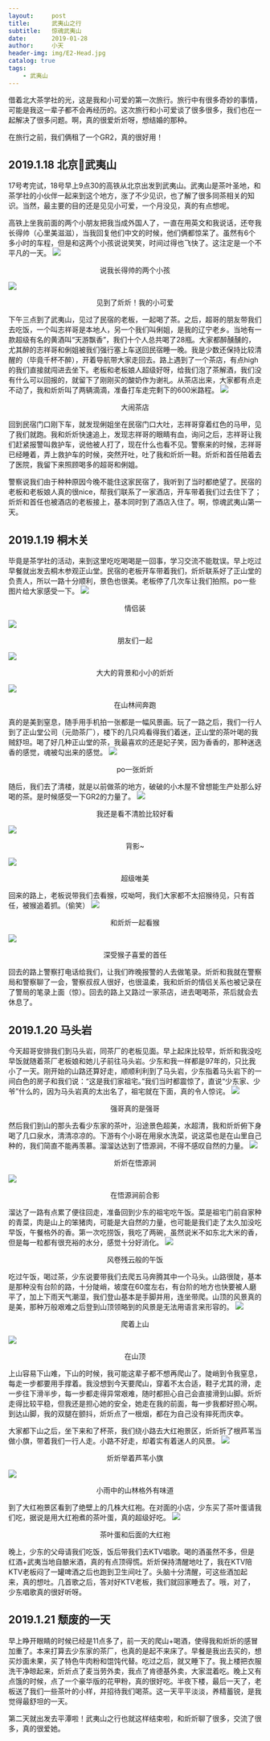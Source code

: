 ```yaml
---
layout:     post
title:      武夷山之行
subtitle:   惊魂武夷山
date:       2019-01-28
author:     小天
header-img: img/E2-Head.jpg
catalog: true
tags:
    - 武夷山
---
```



借着北大茶学社的光，这是我和小可爱的第一次旅行。旅行中有很多奇妙的事情，可能是我这一辈子都不会再经历的。这次旅行和小可爱谈了很多很多，我们也在一起解决了很多问题。啊，真的很爱炘炘呀，想结婚的那种。

在旅行之前，我们俩租了一个GR2，真的很好用！

## 2019.1.18 北京🚄武夷山
17号考完试，18号早上9点30的高铁从北京出发到武夷山。武夷山是茶叶圣地，和茶学社的小伙伴一起来到这个地方，涨了不少见识，也了解了很多同茶相关的知识。当然，最主要的目的还是见见小可爱，一个月没见，真的有点想呢。

高铁上坐我前面的两个小朋友把我当成外国人了，一直在用英文和我说话，还夸我长得帅（心里美滋滋），当我回复他们中文的时候，他们俩都惊呆了。虽然有6个多小时的车程，但是和这两个小孩说说笑笑，时间过得也飞快了。这注定是一个不平凡的一天。
![](https://ws1.sinaimg.cn/large/006tNc79ly1fzmq924g1bj313y0u01kr.jpg)
<center>说我长得帅的两个小孩</center>

![](https://ws4.sinaimg.cn/large/006tNc79ly1fzmqlhnf95j319b0u0e86.jpg)
<center>见到了炘炘！我的小可爱</center>

下午三点到了武夷山，见过了民宿的老板，一起喝了茶。之后，超哥的朋友带我们去吃饭，一个叫志祥哥是本地人，另一个我们叫俐姐，是我的辽宁老乡。当地有一款超级有名的黄酒叫“天游飘香”，我们十个人总共喝了28瓶。大家都醉醺醺的，尤其醉的志祥哥和俐姐被我们强行塞上车送回民宿睡一晚。我是少数还保持比较清醒的（毕竟千杯不醉），开着导航带大家走回去。路上遇到了一个茶店，有点high的我们直接就闯进去坐下。老板和老板娘人超级好呀，给我们泡了茶解酒，我们没有什么可以回报的，就留下了刚刚买的酸奶作为谢礼。从茶店出来，大家都有点走不动了，我和炘炘叫了两辆滴滴，准备打车走完剩下的600米路程。
![](https://ws3.sinaimg.cn/large/006tNc79ly1fzmqxbl61vj30u0140x6p.jpg)
<center>大闹茶店</center>

回到民宿门口刚下车，就发现俐姐坐在民宿门口大吐，志祥哥穿着红色的马甲，见了我们就跑。我和炘炘快速追上，发现志祥哥的眼睛有血，询问之后，志祥哥让我们赶紧报警叫救护车，说他被人打了，现在什么也看不见。警察来的时候，志祥哥已经睡着，弄上救护车的时候，突然开吐，吐了我和炘炘一鞋。炘炘和首任陪着去了医院，我留下来照顾喝多的超哥和俐姐。

警察说我们由于种种原因今晚不能住这家民宿了，我听到了当时都绝望了。民宿的老板和老板娘人真的很nice，帮我们联系了一家酒店，开车带着我们过去住下了；炘炘和首任也被酒店的老板接上，基本同时到了酒店入住了。啊，惊魂武夷山第一天。

## 2019.1.19 桐木关
毕竟是茶学社的活动，来到这里吃吃喝喝是一回事，学习交流不能耽误。早上吃过早餐就出发去桐木参观正山堂。民宿的老板开车带着我们，炘炘联系好了正山堂的负责人，所以一路十分顺利，景色也很美。老板停了几次车让我们拍照。po一些图片给大家感受一下。
![](https://ws3.sinaimg.cn/large/006tNc79ly1fzmr203fo4j31400u0x6r.jpg)
<center>情侣装</center>

![](https://ws1.sinaimg.cn/large/006tNc79ly1fzmr2y2pjtj31400u07wj.jpg)
<center>朋友们一起</center>

![](https://ws1.sinaimg.cn/large/006tNc79ly1fzmr3xc2flj30u01404qr.jpg)
<center>大大的背景和小小的炘炘</center>

![](https://ws3.sinaimg.cn/large/006tNc79ly1fzmr4smqeyj31400u0qv9.jpg)
<center>在山林间奔跑</center>

真的是美到窒息，随手用手机拍一张都是一幅风景画。玩了一路之后，我们一行人到了正山堂公司（元勋茶厂），楼下的几只鸡看得我们着迷，正山堂的茶叶喝的我贼舒坦。喝了好几种正山堂的茶，我最喜欢的还是妃子笑，因为香香的，那种迷迭香的感觉，魂被勾出来的感觉。
![](https://ws3.sinaimg.cn/large/006tNc79ly1fzmr5nru03j319b0u0x6t.jpg)
<center>po一张炘炘</center>

随后，我们去了清楼，就是以前做茶的地方，破破的小木屋不曾想能生产处那么好喝的茶。是时候感受一下GR2的力量了。
![](https://ws4.sinaimg.cn/large/006tNc79ly1fzmr6iu37tj30u019bqv9.jpg)
<center>我还是看不清脸比较好看</center>

![](https://ws4.sinaimg.cn/large/006tNc79ly1fzmr75mvdpj319b0u01l2.jpg)
<center>背影~</center>

![](https://ws4.sinaimg.cn/large/006tNc79ly1fzmr8apz2lj319b0u0kjn.jpg)
<center>超级唯美</center>

回来的路上，老板说带我们去看猴，哎呦呵，我们大家都不太招猴待见，只有首任，被猴追着抓。（偷笑）
![](https://ws3.sinaimg.cn/large/006tNc79ly1fzmr9bzxlpj313y0u01kx.jpg)
<center>和炘炘一起看猴</center>

![](https://ws2.sinaimg.cn/large/006tNc79ly1fzmr9gkegxj30u0140x6p.jpg)
<center>深受猴子喜爱的首任</center>

回去的路上警察打电话给我们，让我们昨晚报警的人去做笔录。炘炘和我就在警察局和警察聊了一会，警察叔叔人很好，也很温柔，我和炘炘的情侣关系也被记录在了警局的笔录上面（惊）。回去的路上又路过一家茶店，进去喝喝茶，茶后就会去休息了。

## 2019.1.20 马头岩
今天超哥安排我们到马头岩，同茶厂的老板见面。早上起床比较早，炘炘和我没吃早饭就随着茶厂老板娘和她儿子前往马头岩。少东和我一样都是97年的，只比我小了一天。刚开始的山路还算好走，顺顺利利到了马头岩，少东指着马头岩下的一间白色的房子和我们说：“这是我们家祖宅。”我们当时都震惊了，直说“少东家、少爷”什么的，因为马头岩真的太出名了，祖宅就在下面，真的令人惊诧。
![](https://ws4.sinaimg.cn/large/006tNc79ly1fzmrc0v57qj31400u0hdv.jpg)
<center>强哥真的是强哥</center>

然后我们到山的那头去看少东家的茶叶，沿途景色超美，水超清，我和炘炘俯下身喝了几口泉水，清清凉凉的。下游有个小哥在用泉水洗菜，说这菜也是在山里自己种的，我们简直不能再羡慕。溜溜达达到了悟源涧，不得不感叹自然的力量。
![](https://ws2.sinaimg.cn/large/006tNc79ly1fzmrcu8cu2j319b0u07wm.jpg)
<center>炘炘在悟源涧</center>

![](https://ws4.sinaimg.cn/large/006tNc79ly1fzmrdej8nnj31400u0u0x.jpg)
<center>在悟源涧前合影</center>

溜达了一路有点累了便往回走，准备回到少东的祖宅吃午饭。菜是祖宅门前自家种的青菜，肉是山上的笨猪肉，可能是大自然的力量，也可能是我们走了太久加没吃早饭，午餐格外的香。第一次吃捞饭，我吃了两碗，虽然说米不如东北大米的香，但是每一粒都有很充裕的水分，感觉十分好消化。
![](https://ws4.sinaimg.cn/large/006tNc79ly1fzmrej54mbj31400u0kjm.jpg)
<center>风卷残云般的午饭</center>

吃过午饭，喝过茶，少东说要带我们去爬五马奔腾其中一个马头。山路很陡，基本是那种没有台阶的路，十分陡峭，坡度在60度左右，有台阶的地方也快要被人磨平了，加上下雨天气潮湿，我们登山基本是手脚并用，连坐带爬。山顶的风景真的是美，那种万般艰难之后登到山顶领略到的风景是无法用语言来形容的。
![](https://ws3.sinaimg.cn/large/006tNc79ly1fzmosmu123j319b0u04qu.jpg)
<center>爬着上山</center>

![](https://ws2.sinaimg.cn/large/006tNc79ly1fzmrg3cfwqj31400u01kz.jpg)
<center>在山顶</center>

上山容易下山难，下山的时候，我可能这辈子都不想再爬山了。陡峭到令我窒息，每走一步都要用手撑着。我没想到今天要爬山，穿着不太合适，鞋子尤其的滑，走一步往下滑半步，每一步都走得异常艰难，随时都担心自己会直接滑到山脚。炘炘走得比较平稳，但我还是担心她的安全，她走在我的前面，每一步我都好担心啊。到达山脚，我的双腿在颤抖，炘炘点了一根烟，都在为自己没有摔死而庆幸。

大家都下山之后，坐下来和了杯茶，我们绕小路去大红袍景区，炘炘折了根芦苇当做小旗，带着我们一行人走。小路不好走，却着实有着迷人的风景。
![](https://ws3.sinaimg.cn/large/006tNc79ly1fzmp80hum4j319b0u0b2e.jpg)
<center>炘炘举着芦苇小旗</center>

![](https://ws3.sinaimg.cn/large/006tNc79ly1fzmp9mv5foj319b0u04qu.jpg)
<center>小雨中的山林格外有味道</center>

到了大红袍景区看到了绝壁上的几株大红袍。在对面的小店，少东买了茶叶蛋请我们吃，据说是用大红袍煮的茶叶蛋，真的超级好吃。
![](https://ws2.sinaimg.cn/large/006tNc79ly1fzmpak08nxj319b0u01l2.jpg)
<center>茶叶蛋和后面的大红袍</center>

晚上，少东的父母请我们吃饭，饭后带我们去KTV唱歌。喝的酒虽然不多，但是红酒+武夷当地自酿米酒，真的有点顶得慌。炘炘保持清醒地吐了，我在KTV陪KTV老板闷了一罐啤酒之后也跑到卫生间吐了。头脑十分清醒，可这些酒加起来，真的想吐。几首歌之后，答对好KTV老板，我们就回家睡去了。哦，对了，少东唱歌真的很好听呀。

## 2019.1.21 颓废的一天
早上睁开眼睛的时候已经是11点多了，前一天的爬山+喝酒，使得我和炘炘的感冒加重了。本来打算去少东家的茶厂，也真的是起不来床了。早餐是我出去买的，想买炒面未果，买了特色牛肉粉和馄饨代替。吃过之后，就又睡下了。我上楼把衣服洗干净晾起来，炘炘点了麦当劳外卖，我点了肯德基外卖，大家混着吃。晚上又有点饿的时候，点了一个豪华版的花甲粉，真的很好吃。半夜下楼，最后一天了，老板送了我们一些茶叶的小样，并招待我们喝茶。这一天平平淡淡，养精蓄锐，是我觉得最舒坦的一天。

第二天就出发去平潭啦！武夷山之行也就这样结束啦，和炘炘聊了很多，交流了很多，真的很爱她。
